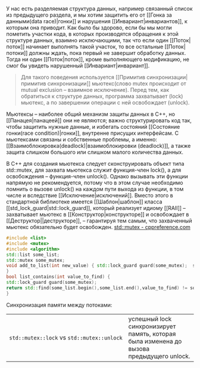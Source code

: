 У нас есть разделяемая структура данных, например связанный список из предыдущего раздела, и мы хотим защитить его от [[Гонка за данными(data race)|гонки]] и нарушения [[Инвариант|инвариантов]], к которым она приводит. Как было бы здорово, если бы мы могли пометить участки кода, в которых производятся обращения к этой структуре данных, взаимно исключающими, так что если один [[Поток|поток]] начинает выполнять такой участок, то все остальные [[Поток|потоки]] должны ждать, пока первый не завершит обработку данных. Тогда ни один [[Поток|поток]], кроме выполняющего модификацию, не смог бы увидеть нарушенный [[Инвариант|инвариант]].

>Для такого поведения используется [[Примитив синхронизации|примитив синхронизации]] мьютекс(слово mutex происходит от mutual exclusion – взаимное исключение). Перед тем, как обратиться к структуре данных, программа захватывает (lock) мьютекс, а по завершении операции с ней освобождает (unlock).

Мьютексы – наиболее общий механизм защиты данных в C++, но [[Панацея|панацеей]] они не являются; важно структурировать код так, чтобы защитить нужные данные, и избегать состояний [[Состояние гонки(race condition)|гонки]], внутренне присущих интерфейсам. С мьютексами связаны и собственные проблемы, а именно: [[Взаимоблокировка(deadlock)|взаимоблокировки (deadlock)]], а также защита слишком большого или слишком малого количества данных.

В C++ для создания мьютекса следует сконструировать объект типа std::mutex, для захвата мьютекса служит функция-член lock(), а для освобождения – функция-член unlock(). Однако вызывать эти функции напрямую не рекомендуется, потому что в этом случае необходимо помнить о вызове unlock() на каждом пути выхода из функции, в том числе и вследствие [[Исключение|исключений]]. Вместо этого в стандартной библиотеке имеется [[Шаблон|шаблон]] класса [[std_lock_guard|std::lock_guard]], который реализует идиому [[RAII]] – захватывает мьютекс в [[Конструктор|конструкторе]] и освобождает в [[Деструктор||деструкторе]], – гарантируя тем самым, что захваченный мьютекс обязательно будет освобожден.
[std::mutex - cppreference.com](https://en.cppreference.com/w/cpp/thread/mutex)

```C++
#include <list>
#include <mutex>
#include <algorithm>
std::list some_list; 
std::mutex some_mutex; 
void add_to_list(int new_value) { std::lock_guard guard(some_mutex);  some_list.push_back(new_value); 
} 
bool list_contains(int value_to_find) {
std::lock_guard guard(some_mutex); 
return std::find(some_list.begin(),some_list.end(),value_to_find) != some_list.end(); 
}
```

Синхронизация памяти между потоками:

|   |   |
|---|---|
|`std::mutex::lock` vs `std::mutex::unlock`|успешный lock синхронизирует память, которая была изменена до вызова предыдущего unlock.|